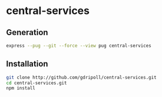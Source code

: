 # central-services


## Generation
```bash
express --pug --git --force --view pug central-services
```

## Installation
```bash
git clone http://github.com/gdripoll/central-services.git
cd central-services.git
npm install
```

